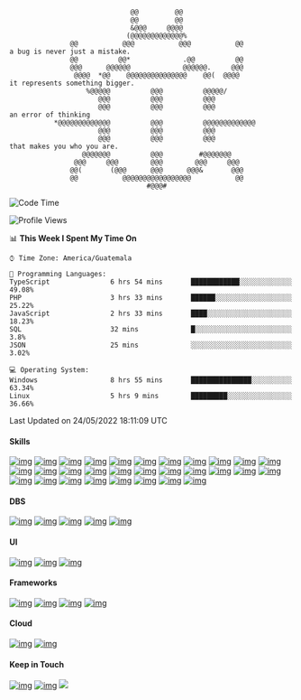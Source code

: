 
                                  @@         @@                                 
                                  @@         @@                                 
                                  &@@@     @@@@                                 
                                 (@@@@@@@@@@@@@%                                
                   @@           @@@           @@@           @@                  a bug is never just a mistake.
                   @@          @@*             .@@          @@                  
                   @@@      @@@@@@             @@@@@@.     @@@                  
                    @@@@  *@@    @@@@@@@@@@@@@@@    @@(  @@@@                   it represents something bigger.
                       %@@@@@          @@@          @@@@@/                      
                          @@@          @@@          @@@                         
                          @@@          @@@          @@@                         an error of thinking
               *@@@@@@@@@@@@@          @@@          @@@@@@@@@@@@@               
                          @@@          @@@          @@@                         
                          @@@          @@@          @@@                         that makes you who you are.
                      @@@@@@@          @@@         #@@@@@@@                     
                    @@@     @@@        @@@        @@@     @@@                   
                   @@(       (@@@      @@@      @@@&       @@@                  
                   @@           @@@@@@@@@@@@@@@@@           @@                  
                                      #@@@#                                     


<!--
**floresvfer/floresvfer** is a ✨ _special_ ✨ repository because its `README.md` (this file) appears on your GitHub profile.

Here are some ideas to get you started:

- 🔭 I’m currently working on ...
- 🌱 I’m currently learning ...
- 👯 I’m looking to collaborate on ...
- 🤔 I’m looking for help with ...
- 💬 Ask me about ...
- 📫 How to reach me: ...
- 😄 Pronouns: ...
- ⚡ Fun fact: ...
-->

  

<!--START_SECTION:waka-->
![Code Time](http://img.shields.io/badge/Code%20Time-1%2C739%20hrs%2045%20mins-blue)

![Profile Views](http://img.shields.io/badge/Profile%20Views-2-blue)

📊 **This Week I Spent My Time On** 

```text
⌚︎ Time Zone: America/Guatemala

💬 Programming Languages: 
TypeScript               6 hrs 54 mins       ████████████░░░░░░░░░░░░░   49.08% 
PHP                      3 hrs 33 mins       ██████░░░░░░░░░░░░░░░░░░░   25.22% 
JavaScript               2 hrs 33 mins       ████░░░░░░░░░░░░░░░░░░░░░   18.23% 
SQL                      32 mins             █░░░░░░░░░░░░░░░░░░░░░░░░   3.8% 
JSON                     25 mins             ░░░░░░░░░░░░░░░░░░░░░░░░░   3.02%

💻 Operating System: 
Windows                  8 hrs 55 mins       ███████████████░░░░░░░░░░   63.34% 
Linux                    5 hrs 9 mins        █████████░░░░░░░░░░░░░░░░   36.66%

```


 Last Updated on 24/05/2022 18:11:09 UTC
<!--END_SECTION:waka-->



#### Skills

[![img](https://shields.io/badge/%20-%20javascript-f7df1e?style=for-the-badge&logo=javascript&link=javascript.com&link=javascript.com&logoColor=black)](LINK) [![img](https://shields.io/badge/%20-%20typescript-3178c6?style=for-the-badge&logo=typescript&link=https://www.typescriptlang.org&link=https://www.typescriptlang.org&logoColor=white)](LINK) [![img](https://shields.io/badge/%20-%20gnu%20bash-4eaa25?style=for-the-badge&logo=gnu-bash&link=https://www.gnu.org&link=https://www.gnu.org&logoColor=white)](LINK) [![img](https://shields.io/badge/%20-%20linux-fcc624?style=for-the-badge&logo=linux&link=https://www.linux.org&link=https://www.linux.org&logoColor=black)](LINK) [![img](https://shields.io/badge/%20-%20linux%20mint-87cf3e?style=for-the-badge&logo=linux-mint&link=https://linuxmint.com&link=https://linuxmint.com&logoColor=white)](LINK) [![img](https://shields.io/badge/%20-%20apache-d22128?style=for-the-badge&logo=apache&link=https://httpd.apache.org&link=https://httpd.apache.org&logoColor=white)](LINK) [![img](https://shields.io/badge/%20-%20npm-cb3837?style=for-the-badge&logo=npm&link=https://npmjs.com&link=https://npmjs.com&logoColor=white)](LINK) [![img](https://shields.io/badge/%20-%20webpack-8dd6f9?style=for-the-badge&logo=webpack&link=https://webpack.js.org&link=https://webpack.js.org&logoColor=black)](LINK) [![img](https://shields.io/badge/%20-%20c-a8b9cc?style=for-the-badge&logo=c&link=https://www.cprogramming.com/&link=https://www.cprogramming.com/&logoColor=black)](LINK) [![img](https://shields.io/badge/%20-%20html5-e34f26?style=for-the-badge&logo=html5&link=https://html.com/html5&link=https://html.com/html5&logoColor=white)](LINK) [![img](https://shields.io/badge/%20-%20c%20sharp-239120?style=for-the-badge&logo=c-sharp&link=https://docs.microsoft.com/en-us/dotnet/csharp&link=https://docs.microsoft.com/en-us/dotnet/csharp&logoColor=white)](LINK) [![img](https://shields.io/badge/%20-%20java-007396?style=for-the-badge&logo=java&link=https://www.java.com/en/&link=https://www.java.com/en/&logoColor=white)](LINK) [![img](https://shields.io/badge/%20-%20arduino-00979d?style=for-the-badge&logo=arduino&link=https://www.arduino.cc&link=https://www.arduino.cc&logoColor=white)](LINK) [![img](https://shields.io/badge/%20-%20php-777bb4?style=for-the-badge&logo=php&link=https://www.php.net&link=https://www.php.net&logoColor=white)](LINK) [![img](https://shields.io/badge/%20-%20python-3776ab?style=for-the-badge&logo=python&link=https://www.python.org&link=https://www.python.org&logoColor=white)](LINK) [![img](https://shields.io/badge/%20-%20css3-1572b6?style=for-the-badge&logo=css3&link=https://css-tricks.com&link=https://css-tricks.com&logoColor=white)](LINK) [![img](https://shields.io/badge/%20-%20sass-cc6699?style=for-the-badge&logo=sass&link=https://sass-lang.com&link=https://sass-lang.com&logoColor=white)](LINK) [![img](https://shields.io/badge/%20-%20github-181717?style=for-the-badge&logo=github&link=https://github.com&link=https://github.com&logoColor=white)](LINK) [![img](https://shields.io/badge/%20-%20gitlab-fca121?style=for-the-badge&logo=gitlab&link=https://gitlab.com&link=https://gitlab.com&logoColor=black)](LINK) [![img](https://shields.io/badge/%20-%20git-f05032?style=for-the-badge&logo=git&link=https://git-scm.com&link=https://git-scm.com&logoColor=white)](LINK) [![img](https://shields.io/badge/%20-%20bitbucket-0052cc?style=for-the-badge&logo=bitbucket&link=https://www.bitbucket.org&link=https://www.bitbucket.org&logoColor=white)](LINK) [![img](https://shields.io/badge/%20-%20jira-0052cc?style=for-the-badge&logo=jira&link=https://jira.atlassian.com&link=https://jira.atlassian.com&logoColor=white)](LINK) [![img](https://shields.io/badge/%20-%20gitkraken-179287?style=for-the-badge&logo=gitkraken&link=https://www.gitkraken.com&link=https://www.gitkraken.com&logoColor=white)](LINK) [![img](https://shields.io/badge/%20-%20docker-2496ed?style=for-the-badge&logo=docker&link=https://www.docker.com&link=https://www.docker.com&logoColor=white)](LINK) [![img](https://shields.io/badge/%20-%20trello-0079bf?style=for-the-badge&logo=trello&link=https://www.trello.com&link=https://www.trello.com&logoColor=white)](LINK) [![img](https://shields.io/badge/%20-%20slack-4a154b?style=for-the-badge&logo=slack&link=https://slack.com&link=https://slack.com&logoColor=white)](LINK) [![img](https://shields.io/badge/%20-%20jetbrains-000000?style=for-the-badge&logo=jetbrains&link=https://jetbrains.com&link=https://jetbrains.com&logoColor=white)](LINK) [![img](https://shields.io/badge/%20-%20intellij%20idea-000000?style=for-the-badge&logo=intellij-idea&link=https://jetbrains.com/idea&link=https://jetbrains.com/idea&logoColor=white)](LINK) [![img](https://shields.io/badge/%20-%20phpstorm-000000?style=for-the-badge&logo=phpstorm&link=https://jetbrains.com/phpstorm&link=https://jetbrains.com/phpstorm&logoColor=white)](LINK) [![img](https://shields.io/badge/%20-%20webstorm-000000?style=for-the-badge&logo=webstorm&link=https://jetbrains.com/webstorm&link=https://jetbrains.com/webstorm&logoColor=white)](LINK)

#### DBS

[![img](https://shields.io/badge/%20-%20sqlite-003b57?style=for-the-badge&logo=sqlite&link=https://www.sqlite.org&link=https://www.sqlite.org&logoColor=white)](LINK) [![img](https://shields.io/badge/%20-%20mysql-4479a1?style=for-the-badge&logo=mysql&link=https://www.mysql.com&link=https://www.mysql.com&logoColor=white)](LINK) [![img](https://shields.io/badge/%20-%20postgresql-336791?style=for-the-badge&logo=postgresql&link=https://www.postgresql.org&link=https://www.postgresql.org&logoColor=white)](LINK) [![img](https://shields.io/badge/%20-%20oracledb-f80000?style=for-the-badge&logo=oracle&link=https://www.oracle.com/database&link=https://www.oracle.com/database&logoColor=white)](LINK) [![img](https://shields.io/badge/%20-%20sqlserver-cc2927?style=for-the-badge&logo=microsoft-sql-server&link=https://www.microsoft.com/en-us/sql-server/sql-server-2019&link=https://www.microsoft.com/en-us/sql-server/sql-server-2019&logoColor=white)](LINK)

#### UI 

[![img](https://shields.io/badge/%20-%20bootstrap-7952b3?style=for-the-badge&logo=bootstrap&link=https://getbootstrap.com&link=https://getbootstrap.com&logoColor=white)](LINK) [![img](https://shields.io/badge/%20-%20material%20design-0081cb?style=for-the-badge&logo=material-design&link=https://material.io/design&link=https://material.io/design&logoColor=white)](LINK) [![img](https://shields.io/badge/%20-%20ant%20design-0170fe?style=for-the-badge&logo=ant-design&link=https://ant.design&link=https://ant.design&logoColor=white)](LINK)

#### Frameworks

[![img](https://shields.io/badge/%20-%20angular-dd0031?style=for-the-badge&logo=angular&link=https://www.angular.io&link=https://www.angular.io&logoColor=white)](LINK) [![img](https://shields.io/badge/%20-%20react-61dafb?style=for-the-badge&logo=react&link=https://www.reactjs.org&link=https://www.reactjs.org&logoColor=black)](LINK) [![img](https://shields.io/badge/%20-%20ionic-3880ff?style=for-the-badge&logo=ionic&link=https://ionicframework.com&link=https://ionicframework.com&logoColor=white)](LINK) [![img](https://shields.io/badge/%20-%20laravel-ff2d20?style=for-the-badge&logo=laravel&link=&link=&logoColor=white)](LINK)

#### Cloud

[![img](https://shields.io/badge/%20-%20amazon%20aws-232f3e?style=for-the-badge&logo=amazon-aws&link=https://aws.amazon.com&link=https://aws.amazon.com&logoColor=white)](LINK) [![img](https://shields.io/badge/%20-%20google%20cloud-4285f4?style=for-the-badge&logo=google-cloud&link=https://cloud.google.com&link=https://cloud.google.com&logoColor=white)](LINK)



#### Keep in Touch

[![img](https://shields.io/badge/%20-%20twitter-3880ff?style=for-the-badge&logo=twitter&link=https://twitter.com/floresvfer&link=https://twitter.com/floresvfer&logoColor=white)](https://www.instagram.com/floresvfer/) [![img](https://shields.io/badge/%20-%20instagram-e4405f?style=for-the-badge&logo=instagram&link=https://instagram.com/floresvfer&link=https://instagram.com/floresvfer&logoColor=white)](LINK) [<img src="https://shields.io/badge/%20-%20facebook-1877f2?style=for-the-badge&logo=facebook&link=https://facebook.com/floresvfer&link=https://facebook.com/floresvfer&logoColor=white">](<LINK>) 



